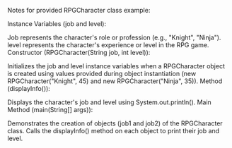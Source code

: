 Notes for provided RPGCharacter class example:

Instance Variables (job and level):

Job represents the character's role or profession (e.g., "Knight", "Ninja").
level represents the character's experience or level in the RPG game.
Constructor (RPGCharacter(String job, int level)):

Initializes the job and level instance variables when a RPGCharacter object is created using values provided during object instantiation (new RPGCharacter("Knight", 45) and new RPGCharacter("Ninja", 35)).
Method (displayInfo()):

Displays the character's job and level using System.out.println().
Main Method (main(String[] args)):

Demonstrates the creation of objects (job1 and job2) of the RPGCharacter class.
Calls the displayInfo() method on each object to print their job and level.